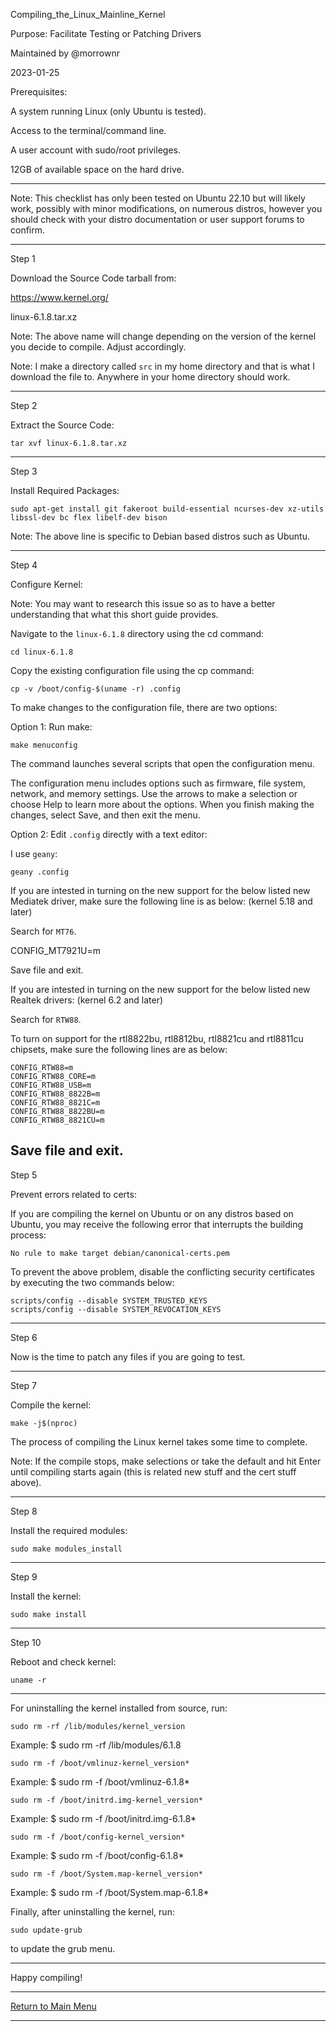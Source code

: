 Compiling_the_Linux_Mainline_Kernel

Purpose: Facilitate Testing or Patching Drivers

Maintained by @morrownr

2023-01-25

Prerequisites:

A system running Linux (only Ubuntu is tested).

Access to the terminal/command line.

A user account with sudo/root privileges.

12GB of available space on the hard drive.

-----

Note: This checklist has only been tested on Ubuntu 22.10
but will likely work, possibly with minor modifications,
on numerous distros, however you should check with your
distro documentation or user support forums to confirm.

-----

Step 1

Download the Source Code tarball from:

https://www.kernel.org/

linux-6.1.8.tar.xz

Note: The above name will change depending on the
version of the kernel you decide to compile. Adjust
accordingly.

Note: I make a directory called `src` in my home directory
and that is what I download the file to. Anywhere in your
home directory should work.

-----

Step 2

Extract the Source Code:

```
tar xvf linux-6.1.8.tar.xz
```

-----

Step 3

Install Required Packages:

```
sudo apt-get install git fakeroot build-essential ncurses-dev xz-utils libssl-dev bc flex libelf-dev bison
```

Note: The above line is specific to Debian based distros such
as Ubuntu.

-----

Step 4

Configure Kernel:

Note: You may want to research this issue  so as to have a
better understanding that what this short guide provides.

Navigate to the `linux-6.1.8` directory using the cd command:

```
cd linux-6.1.8
```

Copy the existing configuration file using the cp command:

```
cp -v /boot/config-$(uname -r) .config
```

To make changes to the configuration file, there are two options:

Option 1: Run make:

```
make menuconfig
```

The command launches several scripts that open the configuration menu.

The configuration menu includes options such as firmware, file system, network, and
memory settings. Use the arrows to make a selection or choose Help to learn more about the
options. When you finish making the changes, select Save, and then exit the menu.

Option 2: Edit `.config` directly with a text editor:

I use `geany`:

```
geany .config
```

If you are intested in turning on the new support
for the below listed new Mediatek driver, make sure
the following line is as below: (kernel 5.18 and later)

Search for `MT76`.

CONFIG_MT7921U=m

Save file and exit.

If you are intested in turning on the new support for the
below listed new Realtek drivers: (kernel 6.2 and later)

Search for `RTW88`.

To turn on support for the rtl8822bu, rtl8812bu, rtl8821cu and rtl8811cu
chipsets, make sure the following lines are as below:

```
CONFIG_RTW88=m
CONFIG_RTW88_CORE=m
CONFIG_RTW88_USB=m
CONFIG_RTW88_8822B=m
CONFIG_RTW88_8821C=m
CONFIG_RTW88_8822BU=m
CONFIG_RTW88_8821CU=m
```

Save file and exit.
---

Step 5

Prevent errors related to certs:

If you are compiling the kernel on Ubuntu or on any distros based on Ubuntu,
you may receive the following error that interrupts the building process:

`No rule to make target debian/canonical-certs.pem`

To prevent the above problem, disable the conflicting security certificates
by executing the two commands below:

```
scripts/config --disable SYSTEM_TRUSTED_KEYS
scripts/config --disable SYSTEM_REVOCATION_KEYS
```

-----

Step 6

Now is the time to patch any files if you are going to test.

-----

Step 7

Compile the kernel:

```
make -j$(nproc)
```

The process of compiling the Linux kernel takes some time to complete.

Note: If the compile stops, make selections or take the default and
hit Enter until compiling starts again (this is related new stuff and
the cert stuff above).

---

Step 8

Install the required modules:

```
sudo make modules_install
```

---

Step 9

Install the kernel:

```
sudo make install
```

---

Step 10

Reboot and check kernel:

```
uname -r
```

-----

For uninstalling the kernel installed from source, run:

```
sudo rm -rf /lib/modules/kernel_version
```
Example: $ sudo rm -rf /lib/modules/6.1.8

```
sudo rm -f /boot/vmlinuz-kernel_version*
```
Example: $ sudo rm -f /boot/vmlinuz-6.1.8*

```
sudo rm -f /boot/initrd.img-kernel_version*
```
Example: $ sudo rm -f /boot/initrd.img-6.1.8*

```
sudo rm -f /boot/config-kernel_version*
```
Example: $ sudo rm -f /boot/config-6.1.8*

```
sudo rm -f /boot/System.map-kernel_version*
```
Example: $ sudo rm -f /boot/System.map-6.1.8*

Finally, after uninstalling the kernel, run:

```
sudo update-grub
```

to update the grub menu.

-----

Happy compiling!

-----

[Return to Main Menu](https://github.com/morrownr/USB-WiFi)

-----
